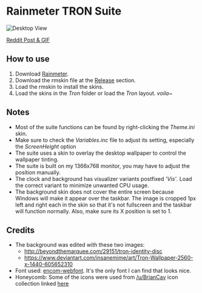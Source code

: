 # Rainmeter TRON Suite

![Desktop View](https://imgur.com/1BQlCYX.jpg)

[Reddit Post & GIF](https://www.reddit.com/r/Rainmeter/comments/b3qq6p/my_tron_suite/?utm_source=share&utm_medium=web2x)

## How to use 
1. Download [Rainmeter](https://rainmeter.net/).
2. Download the rmskin file at the [Release](https://github.com/BjornLuG/Rainmeter-Tron-Suite/releases/tag/v1.0) section.
3. Load the rmskin to install the skins. 
4. Load the skins in the *Tron* folder or load the *Tron* layout. *voila~*

## Notes
- Most of the suite functions can be found by right-clicking the *Theme.ini* skin.
- Make sure to check the *Variables.inc* file to adjust its setting, especially the *ScreenHeight* option
- The suite uses a skin to overlay the desktop wallpaper to control the wallpaper tinting.
- The suite is built on my 1366x768 monitor, you may have to adjust the position manually.
- The clock and background has visualizer variants postfixed *'Vis'*. Load the correct variant to minimize unwanted CPU usage.
- The background skin does not cover the entire screen because Windows will make it appear over the taskbar. The image is cropped 1px left and right each in the skin so that it's not fullscreen and the taskbar will function normally. Also, make sure its X position is set to 1.

## Credits
- The background was edited with these two images: 
  - http://beyondthemarquee.com/29151/tron-identity-disc
  - https://www.deviantart.com/insanemime/art/Tron-Wallpaper-2560-x-1440-605652310
- Font used: [encom-webfont](https://github.com/Anuroth/ByteMe/tree/master/assets/fonts). It's the only font I can find that looks nice.
- Honeycomb: Some of the icons were used from [/u/BrianCav](https://www.reddit.com/u/BrianCav) icon collection linked [here](https://www.reddit.com/r/Rainmeter/comments/a222aa/yea_its_honeycomb_but_at_least_its_custom/eaw6i19?utm_source=share&utm_medium=web2x)
